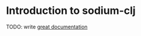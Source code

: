 # Introduction to sodium-clj

TODO: write [great documentation](http://jacobian.org/writing/what-to-write/)
